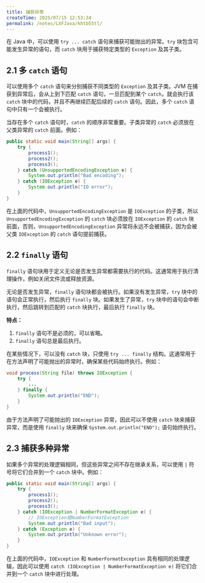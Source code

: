 ```yaml
---
title: 捕获异常
createTime: 2025/07/15 12:53:34
permalink: /notes/LXFJava/khtb55tl/
---
```

在 Java 中，可以使用 `try ... catch` 语句来捕获可能抛出的异常。`try` 块包含可能发生异常的语句，而 `catch` 块用于捕获特定类型的 `Exception` 及其子类。

## 2.1 多 `catch` 语句

可以使用多个 `catch` 语句来分别捕获不同类型的 `Exception` 及其子类。JVM 在捕获到异常后，会从上到下匹配 `catch` 语句，一旦匹配到某个 `catch`，就会执行该 `catch` 块中的代码，并且不再继续匹配后续的 `catch` 语句。因此，多个 `catch` 语句中只有一个会被执行。

当存在多个 `catch` 语句时，`catch` 的顺序非常重要。子类异常的 `catch` 必须放在父类异常的 `catch` 前面。例如：

```java
public static void main(String[] args) {
    try {
        process1();
        process2();
        process3();
    } catch (UnsupportedEncodingException e) {
        System.out.println("Bad encoding");
    } catch (IOException e) {
        System.out.println("IO error");
    }
}
```

在上面的代码中，`UnsupportedEncodingException` 是 `IOException` 的子类，所以 `UnsupportedEncodingException` 的 `catch` 块必须放在 `IOException` 的 `catch` 块前面，否则，`UnsupportedEncodingException` 异常将永远不会被捕获，因为会被父类 `IOException` 的 `catch` 语句提前捕获。

## 2.2 `finally` 语句

`finally` 语句块用于定义无论是否发生异常都需要执行的代码。这通常用于执行清理操作，例如关闭文件流或释放资源。

无论是否发生异常，`finally` 语句块都会被执行。如果没有发生异常，`try` 块中的语句会正常执行，然后执行 `finally` 块。如果发生了异常，`try` 块中的语句会中断执行，然后跳转到匹配的 `catch` 块执行，最后执行 `finally` 块。

**特点：**

1.  `finally` 语句不是必须的，可以省略。
2.  `finally` 语句总是最后执行。

在某些情况下，可以没有 `catch` 块，只使用 `try ... finally` 结构。这通常用于在方法声明了可能抛出的异常时，确保某些代码始终执行。例如：

```java
void process(String file) throws IOException {
    try {
        ...
    } finally {
        System.out.println("END");
    }
}
```

由于方法声明了可能抛出的 `IOException` 异常，因此可以不使用 `catch` 块来捕获异常，而是使用 `finally` 块来确保 `System.out.println("END");` 语句始终执行。

## 2.3 捕获多种异常

如果多个异常的处理逻辑相同，但这些异常之间不存在继承关系，可以使用 `|` 符号将它们合并到一个 `catch` 块中。例如：

```java
public static void main(String[] args) {
    try {
        process1();
        process2();
        process3();
    } catch (IOException | NumberFormatException e) {
        // IOException或NumberFormatException
        System.out.println("Bad input");
    } catch (Exception e) {
        System.out.println("Unknown error");
    }
}
```

在上面的代码中，`IOException` 和 `NumberFormatException` 具有相同的处理逻辑，因此可以使用 `catch (IOException | NumberFormatException e)` 将它们合并到一个 `catch` 块中进行处理。
